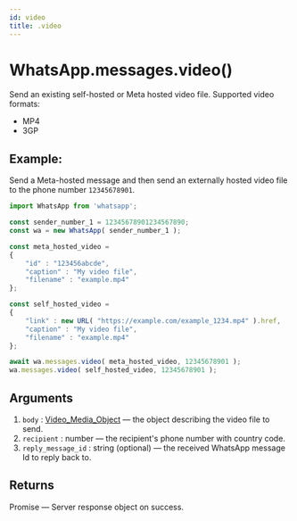 ```yaml
---
id: video
title: .video
---
```


# WhatsApp.messages.video()
Send an existing self-hosted or Meta hosted video file. Supported video formats:

- MP4
- 3GP

## Example:
Send a Meta-hosted message and then send an externally hosted video file to the phone number `12345678901`.
```js
import WhatsApp from 'whatsapp';

const sender_number_1 = 12345678901234567890;
const wa = new WhatsApp( sender_number_1 );

const meta_hosted_video =
{
    "id" : "123456abcde",
    "caption" : "My video file",
    "filename" : "example.mp4"
};

const self_hosted_video =
{
    "link" : new URL( "https://example.com/example_1234.mp4" ).href,
    "caption" : "My video file",
    "filename" : "example.mp4"
};

await wa.messages.video( meta_hosted_video, 12345678901 );
wa.messages.video( self_hosted_video, 12345678901 );
```

## Arguments
1. `body` : [Video_Media_Object](../types/video_media_object) — the object describing the video file to send.
2. `recipient` : number — the recipient's phone number with country code.
3. `reply_message_id` : string (optional) — the received WhatsApp message Id to reply back to.

## Returns
Promise — Server response object on success.

